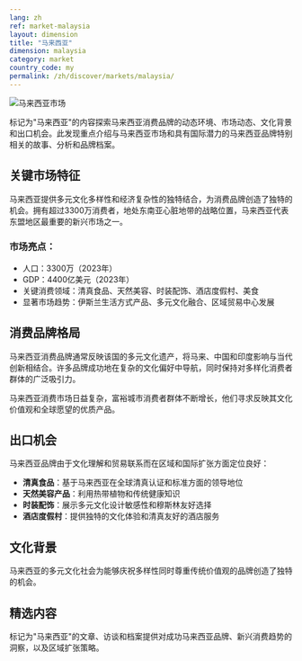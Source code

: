 ```yaml
---
lang: zh
ref: market-malaysia
layout: dimension
title: "马来西亚"
dimension: malaysia
category: market
country_code: my
permalink: /zh/discover/markets/malaysia/
---
```


![马来西亚市场](/assets/images/dimensions/markets/malaysia.jpg)

标记为"马来西亚"的内容探索马来西亚消费品牌的动态环境、市场动态、文化背景和出口机会。此发现重点介绍与马来西亚市场和具有国际潜力的马来西亚品牌特别相关的故事、分析和品牌档案。

## 关键市场特征

马来西亚提供多元文化多样性和经济复杂性的独特结合，为消费品牌创造了独特的机会。拥有超过3300万消费者，地处东南亚心脏地带的战略位置，马来西亚代表东盟地区最重要的新兴市场之一。

### 市场亮点：
- 人口：3300万（2023年）
- GDP：4400亿美元（2023年）
- 关键消费领域：清真食品、天然美容、时装配饰、酒店度假村、美食
- 显著市场趋势：伊斯兰生活方式产品、多元文化融合、区域贸易中心发展

## 消费品牌格局

马来西亚消费品牌通常反映该国的多元文化遗产，将马来、中国和印度影响与当代创新相结合。许多品牌成功地在复杂的文化偏好中导航，同时保持对多样化消费者群体的广泛吸引力。

马来西亚消费市场日益复杂，富裕城市消费者群体不断增长，他们寻求反映其文化价值观和全球愿望的优质产品。

## 出口机会

马来西亚品牌由于文化理解和贸易联系而在区域和国际扩张方面定位良好：

- **清真食品**：基于马来西亚在全球清真认证和标准方面的领导地位
- **天然美容产品**：利用热带植物和传统健康知识
- **时装配饰**：展示多元文化设计敏感性和穆斯林友好选择
- **酒店度假村**：提供独特的文化体验和清真友好的酒店服务

## 文化背景

马来西亚的多元文化社会为能够庆祝多样性同时尊重传统价值观的品牌创造了独特的机会。

## 精选内容

标记为"马来西亚"的文章、访谈和档案提供对成功马来西亚品牌、新兴消费趋势的洞察，以及区域扩张策略。